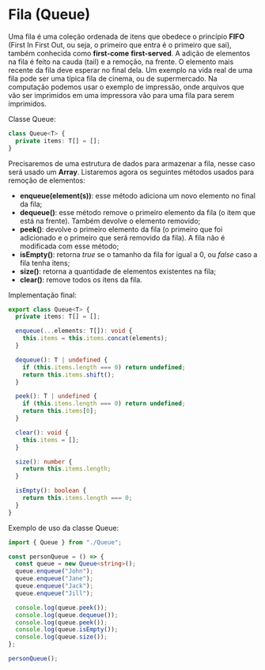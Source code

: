 # Fila (Queue)

Uma fila é uma coleção ordenada de itens que obedece o princípio **FIFO** (First In First Out, ou seja, o primeiro que entra é o primeiro que sai), também conhecida como **first-come** **first-served**. A adição de elementos na fila é feito na cauda (tail) e a remoção, na frente. O elemento mais recente da fila deve esperar no final dela.
Um exemplo na vida real de uma fila pode ser uma típica fila de cinema, ou de supermercado.
Na computação podemos usar o exemplo de impressão, onde arquivos que vão ser imprimidos em uma impressora vão para uma fila para serem imprimidos.

Classe Queue:

```typescript
class Queue<T> {
  private items: T[] = [];
}
```

Precisaremos de uma estrutura de dados para armazenar a fila, nesse caso será usado um **Array**. Listaremos agora os seguintes métodos usados para remoção de elementos:

- **enqueue(element(s))**: esse método adiciona um novo elemento no final da fila;
- **dequeue()**: esse método remove o primeiro elemento da fila (o item que está na frente). Também devolve o elemento removido;
- **peek()**: devolve o primeiro elemento da fila (o primeiro que foi adicionado e o primeiro que será removido da fila). A fila não é modificada com esse método;
- **isEmpty()**: retorna _true_ se o tamanho da fila for igual a 0, ou _false_ caso a fila tenha itens;
- **size()**: retorna a quantidade de elementos existentes na fila;
- **clear()**: remove todos os itens da fila.

Implementação final:

```typescript
export class Queue<T> {
  private items: T[] = [];

  enqueue(...elements: T[]): void {
    this.items = this.items.concat(elements);
  }

  dequeue(): T | undefined {
    if (this.items.length === 0) return undefined;
    return this.items.shift();
  }

  peek(): T | undefined {
    if (this.items.length === 0) return undefined;
    return this.items[0];
  }

  clear(): void {
    this.items = [];
  }

  size(): number {
    return this.items.length;
  }

  isEmpty(): boolean {
    return this.items.length === 0;
  }
}
```

Exemplo de uso da classe Queue:

```typescript
import { Queue } from "./Queue";

const personQueue = () => {
  const queue = new Queue<string>();
  queue.enqueue("John");
  queue.enqueue("Jane");
  queue.enqueue("Jack");
  queue.enqueue("Jill");

  console.log(queue.peek());
  console.log(queue.dequeue());
  console.log(queue.peek());
  console.log(queue.isEmpty());
  console.log(queue.size());
};

personQueue();
```
